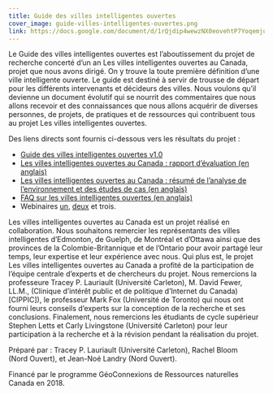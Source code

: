 ```yaml
---
title: Guide des villes intelligentes ouvertes
cover_image: guide-villes-intelligentes-ouvertes.png
link: https://docs.google.com/document/d/1rQjdip4wewzNX0eovehtP7YoqemjuasfG0LUk_K244M/edit
---
```

Le Guide des villes intelligentes ouvertes est l’aboutissement du projet de recherche concerté d’un an Les villes intelligentes ouvertes au Canada, projet que nous avons dirigé. On y trouve la toute première définition d’une ville intelligente ouverte. Le guide est destiné à servir de trousse de départ pour les différents intervenants et décideurs des villes. Nous voulons qu’il devienne un document évolutif qui se nourrit des commentaires que nous allons recevoir et des connaissances que nous allons acquérir de diverses personnes, de projets, de pratiques et de ressources qui contribuent tous au projet Les villes intelligentes ouvertes.

Des liens directs sont fournis ci-dessous vers les résultats du projet :

* [Guide des villes intelligentes ouvertes v1.0](https://docs.google.com/document/d/1528rqTjzKWwk4s2xKuPf7ZJg-tLlRK8WcMZQbicoGTM/ "Guide des villes intelligentes ouvertes v1.0")
* [Les villes intelligentes ouvertes au Canada : rapport d’évaluation (en anglais)](https://osf.io/preprints/socarxiv/qbyzj/)
* [Les villes intelligentes ouvertes au Canada : résumé de l’analyse de l’environnement et des études de cas (en anglais)](https://osf.io/preprints/socarxiv/e4fs8/)
* [FAQ sur les villes intelligentes ouvertes (en anglais)](https://cippic.ca/en/Open_Smart_Cities)
* Webinaires [un](https://gts-ee.webex.com/ec3100/eventcenter/recording/recordAction.do?theAction=poprecord&siteurl=gts-ee&entappname=url3100&internalRecordTicket=4832534b00000004fb51bcdacec732008c933b37c2cad871a02dcae91abb9ea80b957e20aaa23ab6&renewticket=0&isurlact=true&format=short&rnd=2185199093&RCID=72ee3738d6cc4fb1ab87c1f4944be50d&rID=901086&needFilter=false&recordID=901086&apiname=lsr.php&AT=pb&actappname=ec3100&&SP=EC&entactname=/nbrRecordingURL.do&actname=/eventcenter/frame/g.do), [deux](https://vimeo.com/251386734) et trois.

Les villes intelligentes ouvertes au Canada est un projet réalisé en collaboration. Nous souhaitons remercier les représentants des villes intelligentes d’Edmonton, de Guelph, de Montréal et d’Ottawa ainsi que des provinces de la Colombie-Britannique et de l’Ontario pour avoir partagé leur temps, leur expertise et leur expérience avec nous. Qui plus est, le projet Les villes intelligentes ouvertes au Canada a profité de la participation de l’équipe centrale d’experts et de chercheurs du projet. Nous remercions la professeure Tracey P. Lauriault (Université Carleton), M. David Fewer, LL.M., (Clinique d’intérêt public et de politique d’Internet du Canada) [CIPPIC]), le professeur Mark Fox (Université de Toronto) qui nous ont fourni leurs conseils d’experts sur la conception de la recherche et ses conclusions. Finalement, nous remercions les étudiants de cycle supérieur Stephen Letts et Carly Livingstone (Université Carleton) pour leur participation à la recherche et à la révision pendant la réalisation du projet.

Préparé par : Tracey P. Lauriault (Université Carleton), Rachel Bloom (Nord Ouvert), et Jean-Noé Landry (Nord Ouvert).

Financé par le programme GéoConnexions de Ressources naturelles Canada en 2018.
